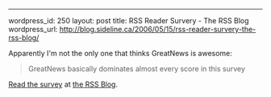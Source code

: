 --- 
wordpress_id: 250
layout: post
title: RSS Reader Survery - The RSS Blog
wordpress_url: http://blog.sideline.ca/2006/05/15/rss-reader-survery-the-rss-blog/

<p>Apparently I'm not the only one that thinks GreatNews is awesome:</p>
<blockquote cite="http://www.kbcafe.com/rss/'guid=20060515121320">
<p>GreatNews basically dominates almost every score in this survey</p></blockquote>
<p><a href="http://www.kbcafe.com/rss/'guid=20060515121320">Read the survey</a> at <a href="http://www.kbcafe.com/rss/">the RSS Blog</a>.</p>
